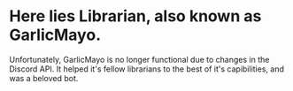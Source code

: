 # Here lies Librarian, also known as GarlicMayo.

Unfortunately, GarlicMayo is no longer functional due to changes in the Discord API. It helped it's fellow librarians to the best of it's capibilities, and was a beloved bot.
